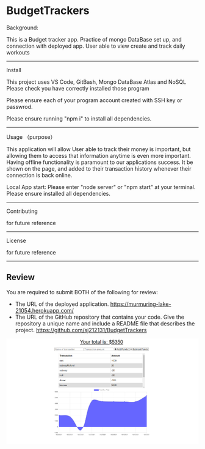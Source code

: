 # BudgetTrackers

Background:

This is a Budget tracker app. Practice of mongo DataBase set up, and connection with deployed app. User able to view create and track daily workouts

---

Install

This project uses VS Code, GitBash, Mongo DataBase Atlas and NoSQL Please check you have correctly installed those program

Please ensure each of your program account created with SSH key or passwrod.

Please ensure running "npm i" to install all dependencies.

---

Usage （purpose）

This application will allow User able to track their money is important, but allowing them to access that information anytime is even more important. Having offline functionality is paramount to our applications success. It be shown on the page, and added to their transaction history whenever their connection is back online.

Local App start: Please enter "node server" or "npm start" at your terminal. Please ensure installed all dependencies.

---

Contributing

for future reference

---

License

for future reference

---

## Review

You are required to submit BOTH of the following for review:

- The URL of the deployed application.
  https://murmuring-lake-21054.herokuapp.com/
- The URL of the GitHub repository that contains your code. Give the repository a unique name and include a README file that describes the project.
  https://github.com/sj212131/BudgetTrackers

![screenshot](./screenshot/ss1.png)
